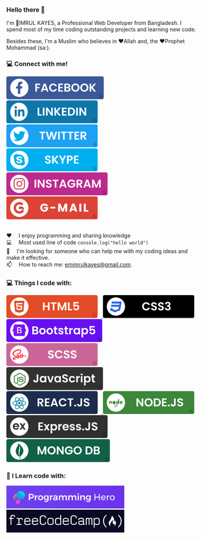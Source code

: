 ### Hello there 👋
I'm :boy:IMRUL KAYES, a Professional Web Developer from Bangladesh. I spend most of my time coding outstanding projects and learning new code. <br>

Besides these, I'm a Muslim who believes in :heart:Allah and, the :heart:Prophet Mohammad (sa:).

### :computer: Connect with me!
<a href="https://www.facebook.com/emimrulkayes0" target="blank"> <img src="./images/social/facebook.svg" style="max-width: 100%; margin-right: 10px;" > </a> <a href="https://www.linkedin.com/in/emimrulkayes" target="blank"> <img src="./images/social/LinkedIn.svg" style="max-width: 100%; margin-right: 10px;" > </a> <a href="https://twitter.com/emimrulkayes" target="blank"> <img src="./images/social/Twitter.svg" style="max-width: 100%; margin-right: 10px;" > </a> <br/>
<a href="https://join.skype.com/invite/pAvVLbmxJy2G" target="blank"> <img src="./images/social/skype.svg" style="max-width: 100%; margin-right: 10px; " > </a> <a href="https://www.instagram.com/em.imrulkayes" target="blank"> <img src="./images/social/instagram.svg" style="max-width: 100%; margin-right: 10px; " > </a> <a href="mailto:emimrulkayes@gmail.com" target="blank"> <img src="./images/social/gmail.svg" style="max-width: 100%; margin-right: 10px; " > </a> 
<br/>
<br/>

<p dir="auto"><g-emoji class="g-emoji" alias="hearts" fallback-src="https://github.githubassets.com/images/icons/emoji/unicode/2665.png">♥️</g-emoji>  I enjoy programming and sharing knowledge <br>
<g-emoji class="g-emoji" alias="computer" fallback-src="https://github.githubassets.com/images/icons/emoji/unicode/1f4bb.png">💻</g-emoji>  Most used line of code <code>console.log("hello world")</code> <br>
<g-emoji class="g-emoji" alias="thinking" fallback-src="https://github.githubassets.com/images/icons/emoji/unicode/1f914.png">🤔</g-emoji>  I'm looking for someone who can help me with my coding ideas and make it effective.<br>
<g-emoji class="g-emoji" alias="email" fallback-src="https://github.githubassets.com/images/icons/emoji/unicode/1f4e7.png">📫</g-emoji>  How to reach me: <a href="mailto:emimrulkayes@gmail.com">emimrulkayes@gmail.com</a>.<br>
<g-emoji class="g-emoji" alias="zap" fallback-src="https://github.githubassets.com/images/icons/emoji/unicode/26a1.png"></p>

### :computer: Things I code with:
<a href="https://www.w3schools.com/html/html_intro.asp"> <img src="./images/code/html.svg" style="margin-right: 10px;" > </a>
<a href="https://www.w3schools.com/css/css_intro.asp"> <img src="./images/code/css.svg" style="margin-right: 10px;" > </a>
<a href="https://www.w3schools.com/bootstrap5/bootstrap_get_started.php"> <img src="./images/code/bootstrap.svg" style="margin-right: 10px;" > </a>
<a href="https://sass-lang.com"> <img src="./images/code/scss.svg" style="margin-right: 10px;" > </a>
<br/>
<a href="https://www.w3schools.com/js/js_intro.asp"> <img src="./images/code/JS.svg" style="margin-right: 10px;" > </a>
<a href="https://reactjs.org/docs/getting-started.html"> <img src="./images/code/react.svg" style="margin-right: 10px;" > </a>
<a href="https://nodejs.dev/learn/introduction-to-nodejs"> <img src="./images/code/node.svg" style="margin-right: 10px;" > </a>
<a href="https://expressjs.com"> <img src="./images/code/express.svg" style="margin-right: 10px;" > </a>
<br/>
<a href="https://www.mongodb.com"> <img src="./images/code/Mongodb.svg" style="margin-right: 10px;" > </a>


### 🌱 I Learn code with:
<a href="https://web.programming-hero.com/" target="blank"> <img src="./images/ph.png" style="max-width: 100%; margin-right: 10px; " > </a> <a href="https://www.freecodecamp.org/" target="blank"> <img src="./images/freecodecamp.jpg" style="max-width: 100%; margin-right: 10px; " > </a> 


<!--
**emimrulkayes/emimrulkayes** is a ✨ _special_ ✨ repository because its `README.md` (this file) appears on your GitHub profile.

Here are some ideas to get you started:

- 🔭 I’m currently working on ...
- 🌱 I’m currently learning ...
- 👯 I’m looking to collaborate on ...
- 🤔 I’m looking for help with ...
- 💬 Ask me about ...
- 📫 How to reach me: ...
- 😄 Pronouns: ...
- ⚡ Fun fact: ...
-->

